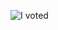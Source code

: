 ![I voted](https://user-images.githubusercontent.com/3104489/97828882-616ae680-1c96-11eb-8110-4f39349b4033.gif)

